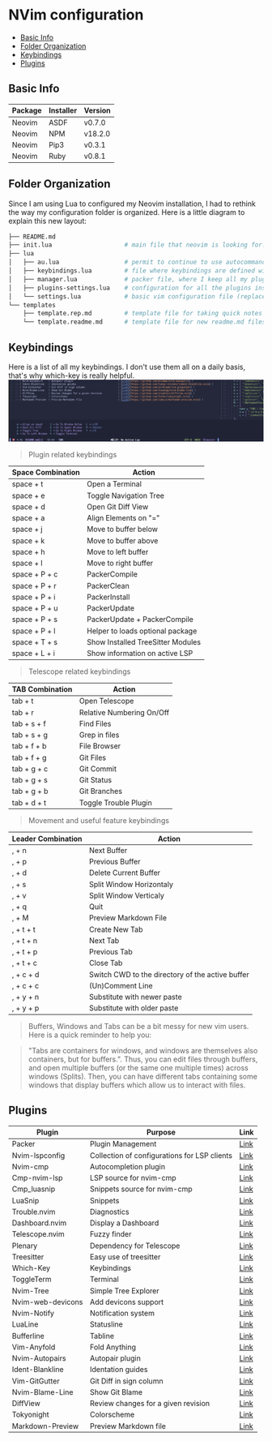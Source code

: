 # NVim configuration

- [Basic Info](#basic-info)
- [Folder Organization](#folder-organization)
- [Keybindings](#keybindings)
- [Plugins](#plugins)

## Basic Info

| Package | Installer | Version |
|---------|-----------|---------|
| Neovim  | ASDF      | v0.7.0  |
| Neovim  | NPM       | v18.2.0 |
| Neovim  | Pip3      | v0.3.1  |
| Neovim  | Ruby      | v0.8.1  |

## Folder Organization

Since I am using Lua to configured my Neovim installation, I had to rethink the way my configuration folder is organized.
Here is a little diagram to explain this new layout:
```sh
├── README.md
├── init.lua                    # main file that neovim is looking for. Bring together all the sub-configuration files.
├── lua                         
│   ├── au.lua                  # permit to continue to use autocommands on LUA configuration.
│   ├── keybindings.lua         # file where keybindings are defined with the help of the which-key plugin.
│   ├── manager.lua             # packer file, where I keep all my plugins.
│   ├── plugins-settings.lua    # configuration for all the plugins installed in the file above.
│   └── settings.lua            # basic vim configuration file (replacement for my old init.vim).
└── templates
    ├── template.rep.md         # template file for taking quick notes during meetings.
    └── template.readme.md      # template file for new readme.md files.
```

## Keybindings

Here is a list of all my keybindings.
I don't use them all on a daily basis, that's why which-key is really helpful.
![which-key demo](./../images/which-key.png)


> Plugin related keybindings

| Space Combination | Action |
|-------------|--------|
| space + t   | Open a Terminal |
| space + e   | Toggle Navigation Tree |
| space + d   | Open Git Diff View |
| space + a   | Align Elements on "=" |
| space + j   | Move to buffer below |
| space + k   | Move to buffer above |
| space + h   | Move to left buffer |
| space + l   | Move to right buffer |
| space + P + c   | PackerCompile |
| space + P + r   | PackerClean |
| space + P + i   | PackerInstall |
| space + P + u   | PackerUpdate |
| space + P + s   | PackerUpdate + PackerCompile |
| space + P + l   | Helper to loads optional package |
| space + T + s   | Show Installed TreeSitter Modules |
| space + L + i   | Show information on active LSP |

> Telescope related keybindings

| TAB Combination | Action |
|-------------|--------|
| tab + t     | Open Telescope |
| tab + r     | Relative Numbering On/Off |
| tab + s + f | Find Files |
| tab + s + g | Grep in files |
| tab + f + b | File Browser |
| tab + f + g | Git Files |
| tab + g + c | Git Commit |
| tab + g + s | Git Status |
| tab + g + b | Git Branches |
| tab + d + t | Toggle Trouble Plugin |

> Movement and useful feature keybindings

| Leader Combination | Action |
|-------------|--------|
| , + n       | Next Buffer |
| , + p       | Previous Buffer |
| , + d       | Delete Current Buffer |
| , + s       | Split Window Horizontaly |
| , + v       | Split Window Verticaly |
| , + q       | Quit |
| , + M       | Preview Markdown File |
| , + t + t   | Create New Tab | 
| , + t + n   | Next Tab | 
| , + t + p   | Previous Tab | 
| , + t + c   | Close Tab | 
| , + c + d   | Switch CWD to the directory of the active buffer | 
| , + c + c   | (Un)Comment Line | 
| , + y + n   | Substitute with newer paste | 
| , + y + p   | Substitute with older paste| 

> Buffers, Windows and Tabs can be a bit messy for new vim users.
> Here is a quick reminder to help you:

> "Tabs are containers for windows, and windows are themselves also containers, but for buffers.".
> Thus, you can edit files through buffers, and open multiple buffers (or the same one multiple times) across windows (Splits).
> Then, you can have different tabs containing some windows that display buffers which allow us to interact with files.

## Plugins

| Plugin | Purpose | Link |
|--------|---------|------|
| Packer            | Plugin Management                             | [Link](https://github.com/wbthomason/packer.nvim) |
| Nvim-lspconfig    | Collection of configurations for LSP clients  | [Link](https://github.com/neovim/nvim-lspconfig) |
| Nvim-cmp          | Autocompletion plugin                         | [Link](https://github.com/hrsh7th/nvim-cmp) |
| Cmp-nvim-lsp      | LSP source for nvim-cmp                       | [Link](https://github.com/hrsh7th/cmp-nvim-lsp) |
| Cmp_luasnip       | Snippets source for nvim-cmp                  | [Link](https://github.com/saadparwaiz1/cmp_luasnip) |
| LuaSnip           | Snippets                                      | [Link](https://github.com/L3MON4D3/LuaSnip) |
| Trouble.nvim      | Diagnostics                                   | [Link](https://github.com/folke/trouble.nvim) |
| Dashboard.nvim    | Display a Dashboard                           | [Link](https://github.com/glepnir/dashboard-nvim) |
| Telescope.nvim    | Fuzzy finder                                  | [Link](https://github.com/nvim-telescope/telescope.nvim) |
| Plenary           | Dependency for Telescope                      | [Link](https://github.com/nvim-lua/plenary.nvim) |
| Treesitter        | Easy use of treesitter                        | [Link](https://github.com/nvim-treesitter/nvim-treesitter) |
| Which-Key         | Keybindings                                   | [Link](https://github.com/folke/which-key.nvim) |
| ToggleTerm        | Terminal                                      | [Link](https://github.com/akinsho/toggleterm.nvim) |
| Nvim-Tree         | Simple Tree Explorer                          | [Link](https://github.com/kyazdani42/nvim-tree.lua) |
| Nvim-web-devicons | Add devicons support                          | [Link](https://github.com/kyazdani42/nvim-web-devicons) |
| Nvim-Notify       | Notification system                           | [Link](https://github.com/rcarriga/nvim-notify) |
| LuaLine           | Statusline                                    | [Link](https://github.com/nvim-lualine/lualine.nvim) |
| Bufferline        | Tabline                                       | [Link](https://github.com/akinsho/bufferline.nvim) |
| Vim-Anyfold       | Fold Anything                                 | [Link](https://github.com/pseewald/vim-anyfold) |
| Nvim-Autopairs    | Autopair plugin                               | [Link](https://github.com/windwp/nvim-autopairs) |
| Ident-Blankline   | Identation guides                             | [Link](https://github.com/lukas-reineke/indent-blankline.nvim) |
| Vim-GitGutter     | Git Diff in sign column                       | [Link](https://github.com/airblade/vim-gitgutter) |
| Nvim-Blame-Line   | Show Git Blame                                | [Link](https://github.com/tveskag/nvim-blame-line) |
| DiffView          | Review changes for a given revision           | [Link](https://github.com/sindrets/diffview.nvim) |
| Tokyonight        | Colorscheme                                   | [Link](https://github.com/folke/tokyonight.nvim) |
| Markdown-Preview  | Preview Markdown file                         | [Link](https://github.com/iamcco/markdown-preview.nvim) |
